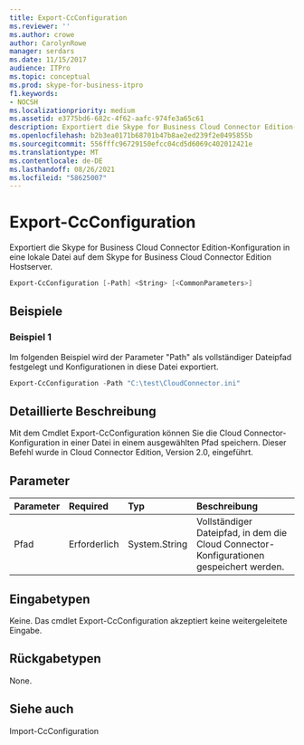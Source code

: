 ```yaml
---
title: Export-CcConfiguration
ms.reviewer: ''
ms.author: crowe
author: CarolynRowe
manager: serdars
ms.date: 11/15/2017
audience: ITPro
ms.topic: conceptual
ms.prod: skype-for-business-itpro
f1.keywords:
- NOCSH
ms.localizationpriority: medium
ms.assetid: e3775bd6-682c-4f62-aafc-974fe3a65c61
description: Exportiert die Skype for Business Cloud Connector Edition-Konfiguration in eine lokale Datei auf dem Skype for Business Cloud Connector Edition Hostserver.
ms.openlocfilehash: b2b3ea0171b68701b47b8ae2ed239f2e0495855b
ms.sourcegitcommit: 556fffc96729150efcc04cd5d6069c402012421e
ms.translationtype: MT
ms.contentlocale: de-DE
ms.lasthandoff: 08/26/2021
ms.locfileid: "58625007"
---
```

# <a name="export-ccconfiguration"></a>Export-CcConfiguration
 
Exportiert die Skype for Business Cloud Connector Edition-Konfiguration in eine lokale Datei auf dem Skype for Business Cloud Connector Edition Hostserver.
  
```powershell
Export-CcConfiguration [-Path] <String> [<CommonParameters>]
```

## <a name="examples"></a>Beispiele
<a name="Examples"> </a>

### <a name="example-1"></a>Beispiel 1

Im folgenden Beispiel wird der Parameter "Path" als vollständiger Dateipfad festgelegt und Konfigurationen in diese Datei exportiert.
  
```powershell
Export-CcConfiguration -Path "C:\test\CloudConnector.ini" 
```

## <a name="detailed-description"></a>Detaillierte Beschreibung
<a name="Examples"> </a>

Mit dem Cmdlet Export-CcConfiguration können Sie die Cloud Connector-Konfiguration in einer Datei in einem ausgewählten Pfad speichern. Dieser Befehl wurde in Cloud Connector Edition, Version 2.0, eingeführt.
  
## <a name="parameters"></a>Parameter
<a name="Examples"> </a>

|**Parameter**|**Required**|**Typ**|**Beschreibung**|
|:-----|:-----|:-----|:-----|
|Pfad  <br/> |Erforderlich  <br/> |System.String  <br/> |Vollständiger Dateipfad, in dem die Cloud Connector-Konfigurationen gespeichert werden.  <br/> |
   
## <a name="input-types"></a>Eingabetypen
<a name="Examples"> </a>

Keine. Das cmdlet Export-CcConfiguration akzeptiert keine weitergeleitete Eingabe.
  
## <a name="return-types"></a>Rückgabetypen
<a name="Examples"> </a>

None.
  
## <a name="see-also"></a>Siehe auch
<a name="Examples"> </a>

Import-CcConfiguration
  

